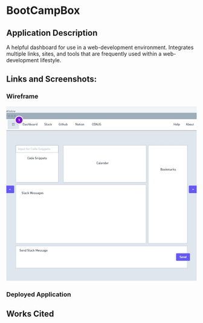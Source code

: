 # BootCampBox

## Application Description

A helpful dashboard for use in a web-development environment. Integrates multiple links, sites, and tools that are frequently used within a web-development lifestyle.

## Links and Screenshots:

### Wireframe
<img src="./assets/images/BootCampBoxWireFrame.jpg" alt="screencap of Whimsical wireframe" />

### Deployed Application

## Works Cited
